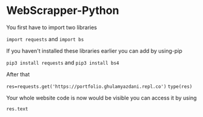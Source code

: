 # WebScrapper-Python

You first have to import two libraries

`import requests` and  `import bs`

If you haven't installed these libraries earlier you can add by using-pip

`pip3 install requests` and `pip3 install bs4`

After that 

`res=requests.get('https://portfolio.ghulamyazdani.repl.co')`
`type(res)`

Your whole website code is now would be visible you can access it by using

`res.text
`
